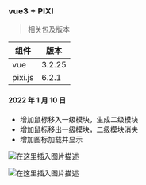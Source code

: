 ### vue3 + PIXI

> 相关包及版本

| 组件    | 版本   |
| ------- | ------ |
| vue     | 3.2.25 |
| pixi.js | 6.2.1  |

#### 2022 年 1 月 10 日

- 增加鼠标移入一级模块，生成二级模块
- 增加鼠标移出一级模块，二级模块消失
- 增加图标加载并显示

![在这里插入图片描述](https://img-blog.csdnimg.cn/5b4a2a9c46a84a7891fdaa336917f6bc.png)

![在这里插入图片描述](https://img-blog.csdnimg.cn/fb91a57bdd144191bc40cba139eadcf6.png)
